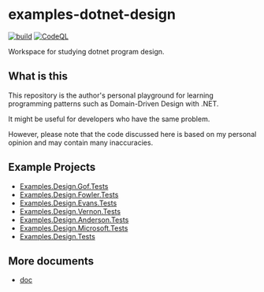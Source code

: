 # examples-dotnet-design

[![build](https://github.com/suzu-devworks/examples-dotnet-design/actions/workflows/dotnet-build.yml/badge.svg)](https://github.com/suzu-devworks/examples-dotnet-design/actions/workflows/dotnet-build.yml)
[![CodeQL](https://github.com/suzu-devworks/examples-dotnet-design/actions/workflows/github-code-scanning/codeql/badge.svg)](https://github.com/suzu-devworks/examples-dotnet-design/actions/workflows/github-code-scanning/codeql)

Workspace for studying dotnet program design.

## What is this

This repository is the author's personal playground for learning programming patterns such as Domain-Driven Design with .NET.

It might be useful for developers who have the same problem.

However, please note that the code discussed here is based on my personal opinion and may contain many inaccuracies.

## Example Projects

- [Examples.Design.Gof.Tests](./src/Examples.Design.Gof.Tests/README.md)
- [Examples.Design.Fowler.Tests](./src/Examples.Design.Fowler.Tests/README.md)
- [Examples.Design.Evans.Tests](./src/Examples.Design.Evans.Tests/README.md)
- [Examples.Design.Vernon.Tests](./src/Examples.Design.Vernon.Tests/README.md)
- [Examples.Design.Anderson.Tests](./src/Examples.Design.Anderson.Tests/README.md)
- [Examples.Design.Microsoft.Tests](./src/Examples.Design.Microsoft.Tests/README.md)
- [Examples.Design.Tests](./src/Examples.Design.Tests/README.md)

## More documents

- [doc](./docs/README.md)
